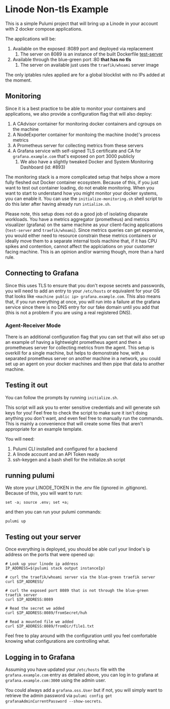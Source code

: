 # Linode Non-tls Example

This is a simple Pulumi project that will bring up a Linode in your account with 2 docker compose applications.

The applications will be:

1. Available on the exposed :8089 port and deployed via replacement
   1. The server on 8089 is an instance of the built Dockerfile [test-server](../test-server/)
2. Available through the blue-green port :80 **that has no tls**
   1. The server on available just uses the `traefik/whoami` server image

The only iptables rules applied are for a global blocklist with no IPs added at the moment.

## Monitoring

Since it is a best practice to be able to monitor your containers and applications, we also provide a configuration flag
that will also deploy:

1. A CAdvisor container for monitoring docker containers and cgroups on the machine
2. A NodeExporter container for monitoing the machine (node)'s process metrics
3. A Prometheus server for collecting metrics from these servers
4. A Grafana service with self-signed TLS certificate and CA for `grafana.example.com` that's exposed on port 3000 publicly
   1. We also have a slightly tweaked Docker and System Monitoring Dashboard (id: #893)

The monitoring stack is a more complicated setup that helps show a more fully fleshed out Docker container ecosystem.
Because of this, if you just want to test out container loading, do not enable monitoring.  When you want to start to
understand how you might monitor your docker systems, you can enable it.  You can use the `initialize-monitoring.sh` shell script
to do this later after having already run `intialize.sh`.

Please note, this setup does not do a good job of isolating disparate workloads.  You have a metrics aggregator (prometheus)
and metrics visualizer (grafana) on the same machine as your client-facing applications (`test-server` and `traefik/whoami`).
Since metrics queries can get expensive, you would either need to resource constrain these metrics containers or ideally move
them to a separate internal tools machine that, if it has CPU spikes and contention, cannot affect the applciations on your
customer facing machine.  This is an opinion and/or warning though, more than a hard rule.

## Connecting to Grafana

Since this uses TLS to ensure that you don't expose secrets and passwords, you will need to add an entry to your `/etc/hosts`
or equivalent for your OS that looks like `<machine public ip> grafana.example.com`.  This also means that, if you run
everything at once, you will run into a failure at the grafana service since there is no DNS entry for our fake domain until
you add that (this is not a problem if you are using a real registered DNS).

### Agent-Receiver Mode

There is an additional configuration flag that you can set that will also set up an example of having a lightweight prometheus
agent and then a prometheues server for collecting metrics from the agent.  This setup is overkill for a single machine, but helps
to demonstrate how, with a separated prometheus server on another machine in a network, you could set up an agent on your docker
machines and then pipe that data to another machine.

## Testing it out

You can follow the prompts by running `initialize.sh`.

This script will ask you to enter sensitive credentials and will generate ssh keys for you!  Feel free to check the script
to make sure it isn't doing anything you don't want, and even feel free to manually run the commands.  This is mainly
a convenience that will create some files that aren't appropriate for an example template.

You will need:

1. Pulumi CLI installed and configured for a backend
2. A linode account and an API Token ready
3. ssh-keygen and a bash shell for the initialize.sh script

## running pulumi

We store your LINODE_TOKEN in the .env file (ignored in .gitignore).  Because of this, you will want to run:

```shell
set -a; source .env; set +a;
```

and then you can run your pulumi commands:

```shell
pulumi up
```

## Testing out your server

Once everything is deployed, you should be able curl your lindoe's ip address on the ports that were opened up:

```shell
# Look up your linode ip address
IP_ADDRESS=$(pulumi stack output instanceIp)

# curl the traefik/whoami server via the blue-green traefik server
curl $IP_ADDRESS/

# curl the exposed port 8089 that is not through the blue-green traefik server
curl $IP_ADDRESS:8089

# Read the secret we added
curl $IP_ADDRESS:8089/fromSecret/huh

# Read a mounted file we added
curl $IP_ADDRESS:8089/fromDir/file1.txt
```

Feel free to play around with the configuration until you feel comfortable knowing what configurations are controlling what.

## Logging in to Grafana

Assuming you have updated your `/etc/hosts` file with the `grafana.example.com` entry as detailed above, you can log in to 
grafana at `grafana.example.com:3000` using the admin user.

You could always add a `grafana.oss.User` but if not, you will simply want to retrieve the admin password via 
`pulumi config get grafanaAdminCurrentPassword --show-secrets`.